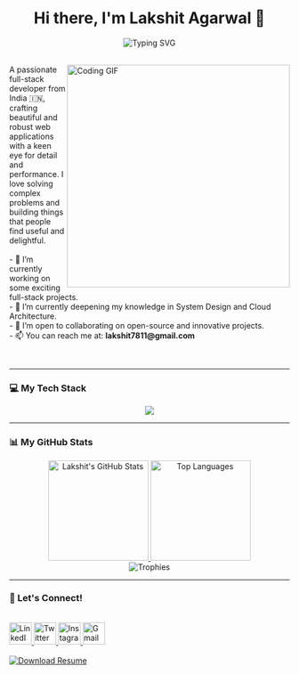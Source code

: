 <!--
    Lakshit Agarwal - Full-Stack Developer
    Clean, aesthetic, and eye-pleasing profile.
-->

<div align="center">
  <h1>Hi there, I'm Lakshit Agarwal 👋</h1>
  <img src="https://readme-typing-svg.herokuapp.com?font=Fira+Code&weight=600&size=25&pause=1000&color=0EA5E9&center=true&vCenter=true&width=550&lines=Full-Stack+Developer;Building+Scalable+Web+Apps;Always+Learning%2C+Always+Shipping." alt="Typing SVG" />
</div>

<br>

<p>
  <img align="right" width="400" src="https://i.imgur.com/MvMxQ1a.gif" alt="Coding GIF">
  A passionate full-stack developer from India 🇮🇳, crafting beautiful and robust web applications with a keen eye for detail and performance. I love solving complex problems and building things that people find useful and delightful.
  <br><br>
  - 🔭 I’m currently working on some exciting full-stack projects. <br>
  - 🌱 I’m currently deepening my knowledge in System Design and Cloud Architecture. <br>
  - 👯 I’m open to collaborating on open-source and innovative projects. <br>
  - 📫 You can reach me at: <b>lakshit7811@gmail.com</b>
</p>

<br clear="right"/>

---

### 💻 My Tech Stack

<p align="center">
  <img src="https://skillicons.dev/icons?i=js,ts,react,nextjs,redux,html,css,tailwind,sass,nodejs,express,mongodb,mysql,postgres,prisma,python,java,spring,firebase,git,github,figma,postman,aws,vercel,netlify,linux,docker,jest" />
</p>

---

### 📊 My GitHub Stats

<div align="center">
  <a href="https://github.com/lakshitagarwal">
    <img height="180em" src="https://github-readme-stats.vercel.app/api?username=lakshitagarwal&show_icons=true&theme=tokyonight&include_all_commits=true&count_private=true&hide_border=true" alt="Lakshit's GitHub Stats"/>
  </a>
  <a href="https://github.com/lakshitagarwal">
    <img height="180em" src="https://github-readme-stats.vercel.app/api/top-langs/?username=lakshitagarwal&layout=compact&langs_count=10&theme=tokyonight&hide_border=true" alt="Top Languages"/>
  </a>
</div>

<div align="center">
  <img src="https://github-profile-trophy.vercel.app/?username=lakshitagarwal&theme=tokyonight&no-frame=true&no-bg=true&row=1&column=7&margin-w=15&margin-h=15" alt="Trophies"/>
</div>

---

### 🤝 Let's Connect!

<div align="">
  <br/>
  <a href="https://www.linkedin.com/in/lakshit-agarwal-6082b9216/">
    <img src="https://skillicons.dev/icons?i=linkedin" alt="LinkedIn" height="40"/>
  </a>
  <a href="https://twitter.com/lakshitagarwal7">
    <img src="https://skillicons.dev/icons?i=twitter" alt="Twitter" height="40"/>
  </a>
  <a href="https://instagram.com/lakshit.7811">
    <img src="https://skillicons.dev/icons?i=instagram" alt="Instagram" height="40"/>
  </a>
  <a href="mailto:lakshit7811@gmail.com">
    <img src="https://skillicons.dev/icons?i=gmail" alt="Gmail" height="40"/>
  </a>
  <br/>
  <br/>
  
  <!-- Add your resume link here -->
  <a href="https://drive.google.com/file/d/1kT24JGk6kG_QIeucmLhefmy1z-TuvD3v/view">
    <img src="https://img.shields.io/badge/Download-Resume-0ea5e9?style=for-the-badge&logo=googledrive&logoColor=white" alt="Download Resume"/>
  </a>
</div>
<br/>
